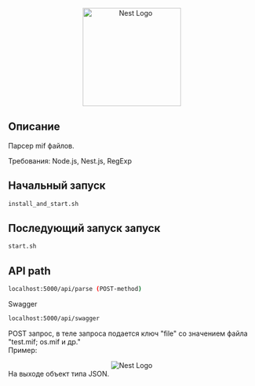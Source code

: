 <p align="center">
  <a href="http://nestjs.com/" target="blank"><img src="https://nestjs.com/img/logo-small.svg" width="200" alt="Nest Logo" /></a>
</p>

[circleci-image]: https://img.shields.io/circleci/build/github/nestjs/nest/master?token=abc123def456
[circleci-url]: https://circleci.com/gh/nestjs/nest

##  Описание

Парсер mif файлов.

Требования: Node.js, Nest.js, RegExp

## Начальный запуск

```bash
install_and_start.sh
```

## Последующий запуск запуск

```bash
start.sh
```

## API path

```bash
localhost:5000/api/parse (POST-method)
```

Swagger

```bash
localhost:5000/api/swagger
```

POST запрос, в теле запроса подается ключ "file" со значением файла "test.mif; os.mif и др."<br>
Пример:
<div align="center">
  <img src="https://i.ibb.co/zRWhv7r/2023-04-24-004023890.png" alt="Nest Logo" />
</div>
На выходе объект типа JSON.
